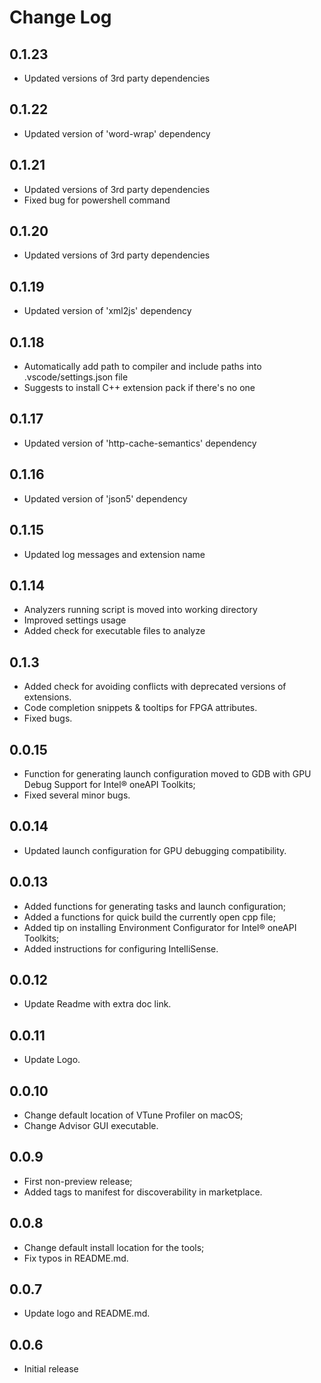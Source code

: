 # Change Log

## 0.1.23

- Updated versions of 3rd party dependencies

## 0.1.22

- Updated version of 'word-wrap' dependency

## 0.1.21

- Updated versions of 3rd party dependencies
- Fixed bug for powershell command

## 0.1.20

- Updated versions of 3rd party dependencies

## 0.1.19

- Updated version of 'xml2js' dependency

## 0.1.18

- Automatically add path to compiler and include paths into .vscode/settings.json file
- Suggests to install C++ extension pack if there's no one

## 0.1.17

- Updated version of 'http-cache-semantics' dependency

## 0.1.16

- Updated version of 'json5' dependency

## 0.1.15

- Updated log messages and extension name

## 0.1.14

- Analyzers running script is moved into working directory
- Improved settings usage
- Added check for executable files to analyze

## 0.1.3

- Added check for avoiding conflicts with deprecated versions of extensions.
- Code completion snippets & tooltips for FPGA attributes.
- Fixed bugs.

## 0.0.15

- Function for generating launch configuration moved to GDB with GPU Debug Support for Intel® oneAPI Toolkits;
- Fixed several minor bugs.

## 0.0.14

- Updated launch configuration for GPU debugging compatibility.

## 0.0.13

- Added functions for generating tasks and launch configuration;
- Added a functions for quick build the currently open cpp file;
- Added tip on installing Environment Configurator for Intel® oneAPI Toolkits;
- Added instructions for configuring IntelliSense.

## 0.0.12

- Update Readme with extra doc link.

## 0.0.11

- Update Logo.

## 0.0.10

- Change default location of VTune Profiler on macOS;
- Change Advisor GUI executable.

##  0.0.9

- First non-preview release;
- Added tags to manifest for discoverability in marketplace.

##  0.0.8

- Change default install location for the tools;
- Fix typos in README.md.

##  0.0.7

- Update logo and README.md.

##  0.0.6

- Initial release

